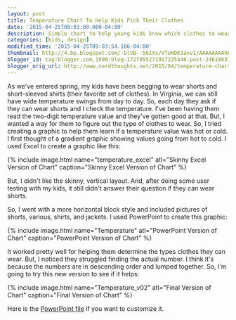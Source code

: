 ```yaml
---
layout: post
title: Temperature Chart To Help Kids Pick Their Clothes
date: '2015-04-25T09:03:00.000-04:00'
description: Simple chart to help young kids know which clothes to wear
categories: [kids, design]
modified_time: '2015-04-25T09:03:54.166-04:00'
thumbnail: http://4.bp.blogspot.com/-blVB--56IXs/VTuHDK3axvI/AAAAAAAAhEM/YLkeXJnXlgs/s72-c/temperature%2Bexcel.png
blogger_id: tag:blogger.com,1999:blog-1727955271917225446.post-246186317592922768
blogger_orig_url: http://www.nerdthoughts.net/2015/04/temperature-chart-to-help-kids-pick.html
---
```




As we've entered spring, my kids have been begging to wear shorts and short-sleeved shirts (their favorite set of clothes). In Virginia, we can still have wide temperature swings from day to day. So, each day they ask if they can wear shorts and I check the temperature. I've been having them read the two-digit temperature value and they've gotten good at that. But, I wanted a way for them to figure out the type of clothes to wear. So, I tried creating a graphic to help them learn if a temperature value was hot or cold. I first thought of a gradient graphic showing values going from hot to cold. I used Excel to create a graphic like this: 

{% include image.html name="temperature_excel" atl="Skinny Excel Version of Chart" caption="Skinny Excel Version of Chart" %}


But, I didn't like the skinny, vertical layout. And, after doing some user testing with my kids, it still didn't answer their question if they can wear shorts.
	
So, I went with a more horizontal block style and included pictures of shorts, various, shirts, and jackets. I used PowerPoint to create this graphic:

{% include image.html name="Temperature" atl="PowerPoint Version of Chart" caption="PowerPoint Version of Chart" %}


It worked pretty well for helping them determine the types clothes they can wear. But, I noticed they struggled finding the actual number. I think it's because the numbers are in descending order and lumped together. So, I'm going to try this new version to see if it helps:

{% include image.html name="Temperature_v02" atl="Final Version of Chart" caption="Final Version of Chart" %}

Here is the [PowerPoint file](https://drive.google.com/file/d/14B5C5YGdg4YTG5Py_JBiicGz73sQJU8K/view?usp=sharing) if you want to customize it.
	

